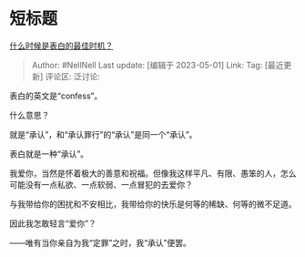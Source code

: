 # 短标题
[什么时候是表白的最佳时机？](https://www.zhihu.com/question/19650739/answer/3008046251)

> Author: #NellNell
> Last update: [编辑于 2023-05-01]
> Link:
> Tag: [最近更新]
> 评论区:
> 泛讨论:

表白的英文是“confess”。

什么意思？

就是“承认”，和“承认罪行”的“承认”是同一个“承认”。

表白就是一种“承认”。

我爱你，当然是怀着极大的善意和祝福。但像我这样平凡、有限、愚笨的人，怎么可能没有一点私欲、一点软弱、一点冒犯的去爱你？

与我带给你的困扰和不安相比，我带给你的快乐是何等的稀缺、何等的微不足道。

因此我怎敢轻言“爱你”？

——唯有当你亲自为我“定罪”之时，我“承认”便罢。